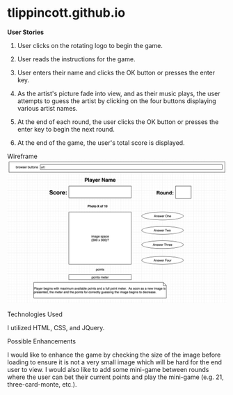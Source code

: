 # tlippincott.github.io

____User Stories____

1. User clicks on the rotating logo to begin the game.

2. User reads the instructions for the game.

3. User enters their name and clicks the OK button or presses the enter key.

4. As the artist's picture fade into view, and as their music plays, the user attempts to guess the artist by clicking on the four buttons displaying various artist names.

5. At the end of each round, the user clicks the OK button or presses the enter key to begin the next round.

6. At the end of the game, the user's total score is displayed.

Wireframe
![alt text](Project_1_Wireframe.png "Wireframe")

Technologies Used

I utilized HTML, CSS, and JQuery.

Possible Enhancements

I would like to enhance the game by checking the size of the image before loading to ensure it is not a very small image which will be hard for the end user to view. I would also like to add some mini-game between rounds where the user can bet their current points and play the mini-game (e.g. 21, three-card-monte, etc.).
